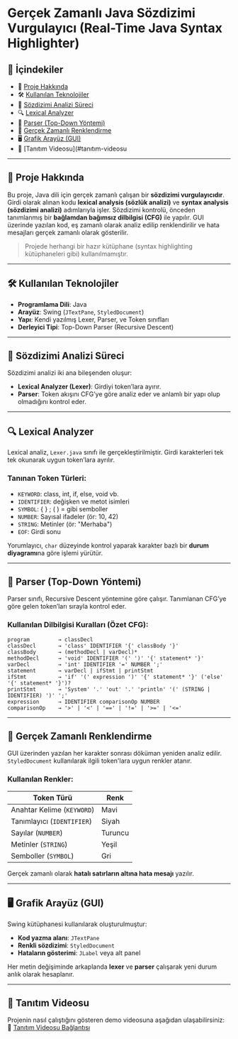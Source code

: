 # Gerçek Zamanlı Java Sözdizimi Vurgulayıcı (Real-Time Java Syntax Highlighter)

## 📑 İçindekiler
- 📌 [Proje Hakkında](#proje-hakkında)  
- 🛠 [Kullanılan Teknolojiler](#kullanılan-teknolojiler)  
- 🧠 [Sözdizimi Analizi Süreci](#sözdizimi-analizi-süreci)  
- 🔍 [Lexical Analyzer](#lexical-analyzer)  
- 🌳 [Parser (Top-Down Yöntemi)](#parser-top-down-yöntemi)  
- 🎨 [Gerçek Zamanlı Renklendirme](#gerçek-zamanlı-renklendirme)  
- 🖥 [Grafik Arayüz (GUI)](#grafik-arayüz-gui)   
- 🎥 [Tanıtım Videosu](#tanıtım-videosu

---

## 📌 Proje Hakkında

Bu proje, Java dili için gerçek zamanlı çalışan bir **sözdizimi vurgulayıcıdır**. Girdi olarak alınan kodu **lexical analysis (sözlük analizi)** ve **syntax analysis (sözdizimi analizi)** adımlarıyla işler. Sözdizimi kontrolü, önceden tanımlanmış bir **bağlamdan bağımsız dilbilgisi (CFG)** ile yapılır. GUI üzerinde yazılan kod, eş zamanlı olarak analiz edilip renklendirilir ve hata mesajları gerçek zamanlı olarak gösterilir.

> Projede herhangi bir hazır kütüphane (syntax highlighting kütüphaneleri gibi) kullanılmamıştır.

---

## 🛠 Kullanılan Teknolojiler

- **Programlama Dili**: Java  
- **Arayüz**: Swing (`JTextPane`, `StyledDocument`)  
- **Yapı**: Kendi yazılmış Lexer, Parser, ve Token sınıfları  
- **Derleyici Tipi**: Top-Down Parser (Recursive Descent)

---

## 🧠 Sözdizimi Analizi Süreci

Sözdizimi analizi iki ana bileşenden oluşur:

- **Lexical Analyzer (Lexer)**: Girdiyi token’lara ayırır.
- **Parser**: Token akışını CFG’ye göre analiz eder ve anlamlı bir yapı olup olmadığını kontrol eder.

---

## 🔍 Lexical Analyzer

Lexical analiz, `Lexer.java` sınıfı ile gerçekleştirilmiştir. Girdi karakterleri tek tek okunarak uygun token’lara ayrılır.

### Tanınan Token Türleri:
- `KEYWORD`: class, int, if, else, void vb.
- `IDENTIFIER`: değişken ve metot isimleri
- `SYMBOL`: { } ; ( ) = gibi semboller
- `NUMBER`: Sayısal ifadeler (ör: 10, 42)
- `STRING`: Metinler (ör: "Merhaba")
- `EOF`: Girdi sonu

Yorumlayıcı, `char` düzeyinde kontrol yaparak karakter bazlı bir **durum diyagramı**na göre işlemi yürütür.

---

## 🌳 Parser (Top-Down Yöntemi)

Parser sınıfı, Recursive Descent yöntemine göre çalışır. Tanımlanan CFG’ye göre gelen token’ları sırayla kontrol eder.

### Kullanılan Dilbilgisi Kuralları (Özet CFG):
```ebnf
program         → classDecl
classDecl       → 'class' IDENTIFIER '{' classBody '}'
classBody       → (methodDecl | varDecl)*
methodDecl      → 'void' IDENTIFIER '(' ')' '{' statement* '}'
varDecl         → 'int' IDENTIFIER '=' NUMBER ';'
statement       → varDecl | ifStmt | printStmt
ifStmt          → 'if' '(' expression ')' '{' statement* '}' ('else' '{' statement* '}')?
printStmt       → 'System' '.' 'out' '.' 'println' '(' (STRING | IDENTIFIER) ')' ';'
expression      → IDENTIFIER comparisonOp NUMBER
comparisonOp    → '>' | '<' | '==' | '!=' | '>=' | '<='
```

---

## 🎨 Gerçek Zamanlı Renklendirme

GUI üzerinden yazılan her karakter sonrası döküman yeniden analiz edilir.  
`StyledDocument` kullanılarak ilgili token'lara uygun renkler atanır.

### Kullanılan Renkler:

| Token Türü                  | Renk     |
|----------------------------|----------|
| Anahtar Kelime (`KEYWORD`) | Mavi     |
| Tanımlayıcı (`IDENTIFIER`) | Siyah    |
| Sayılar (`NUMBER`)         | Turuncu  |
| Metinler (`STRING`)        | Yeşil    |
| Semboller (`SYMBOL`)       | Gri      |

Gerçek zamanlı olarak **hatalı satırların altına hata mesajı** yazılır.

---

## 🖥 Grafik Arayüz (GUI)

Swing kütüphanesi kullanılarak oluşturulmuştur:

- **Kod yazma alanı**: `JTextPane`  
- **Renkli sözdizimi**: `StyledDocument`  
- **Hataların gösterimi**: `JLabel` veya alt panel  

Her metin değişiminde arkaplanda **lexer** ve **parser** çalışarak yeni durum anlık olarak hesaplanır.

---

## 🎥 Tanıtım Videosu

Projenin nasıl çalıştığını gösteren demo videosuna aşağıdan ulaşabilirsiniz:  
🔗 [Tanıtım Videosu Bağlantısı](https://ornek-link.com)

